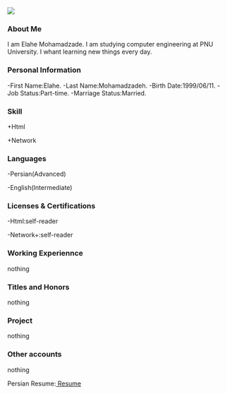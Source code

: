 <img src="https://avatars3.githubusercontent.com/u/73136204?s=400&u=1f185def204671650fef9c39d9845c21c5017254&v=4"/>

### About Me

I am Elahe Mohamadzade.
I am studying computer engineering at PNU University.
I whant learning new things every day.

### Personal Information

-First Name:Elahe.
-Last Name:Mohamadzadeh.
-Birth Date:1999/06/11.
-Job Status:Part-time.
-Marriage Status:Married.

### Skill

+Html 

+Network

### Languages

-Persian(Advanced)

-English(Intermediate)

### Licenses & Certifications

-Html:self-reader

-Network+:self-reader

### Working Experiennce
 nothing

### Titles and Honors
 nothing

### Project
 nothing

### Other accounts
 nothing

Persian Resume:<a href="https://elahemohamadzad.github.io/elahemohamadzade.fa.github.io/"> Resume </a>
